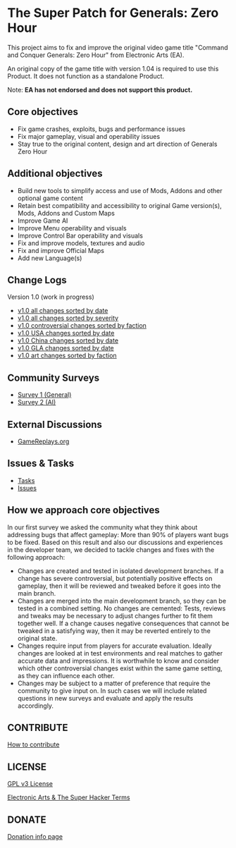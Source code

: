 # The Super Patch for Generals: Zero Hour

This project aims to fix and improve the original video game title "Command and Conquer Generals: Zero Hour" from Electronic Arts (EA).

An original copy of the game title with version 1.04 is required to use this Product. It does not function as a standalone Product.

Note: **EA has not endorsed and does not support this product.**

## Core objectives

- Fix game crashes, exploits, bugs and performance issues
- Fix major gameplay, visual and operability issues
- Stay true to the original content, design and art direction of Generals Zero Hour

## Additional objectives

- Build new tools to simplify access and use of Mods, Addons and other optional game content
- Retain best compatibility and accessibility to original Game version(s), Mods, Addons and Custom Maps
- Improve Game AI
- Improve Menu operability and visuals
- Improve Control Bar operability and visuals
- Fix and improve models, textures and audio
- Fix and improve Official Maps
- Add new Language(s)

## Change Logs

Version 1.0 (work in progress)

- [v1.0 all changes sorted by date](Patch104pZH/ReleaseFiles/English/Changes/v1.0/AllSortedByDate.md)
- [v1.0 all changes sorted by severity](Patch104pZH/ReleaseFiles/English/Changes/v1.0/AllSortedBySeverity.md)
- [v1.0 controversial changes sorted by faction](Patch104pZH/ReleaseFiles/English/Changes/v1.0/ControversialOnlySortedByFaction.md)
- [v1.0 USA changes sorted by date](Patch104pZH/ReleaseFiles/English/Changes/v1.0/UsaOnlySortedByDate.md)
- [v1.0 China changes sorted by date](Patch104pZH/ReleaseFiles/English/Changes/v1.0/ChinaOnlySortedByDate.md)
- [v1.0 GLA changes sorted by date](Patch104pZH/ReleaseFiles/English/Changes/v1.0/GlaOnlySortedByDate.md)
- [v1.0 art changes sorted by faction](Patch104pZH/ReleaseFiles/English/Changes/v1.0/ArtOnlySortedByFaction.md)

## Community Surveys

- [Survey 1 (General)](https://bit.ly/zh_survey_1ben)
- [Survey 2 (AI)](https://bit.ly/zh_survey_2en)

## External Discussions

- [GameReplays.org](https://bit.ly/zhpatch)

## Issues & Tasks

- [Tasks](Patch104pZH/Design/Tasks)
- [Issues](https://github.com/TheSuperHackers/GeneralsGamePatch/issues)

## How we approach core objectives

In our first survey we asked the community what they think about addressing bugs that affect gameplay: More than 90% of players want bugs to be fixed. Based on this result and also our discussions and experiences in the developer team, we decided to tackle changes and fixes with the following approach:

- Changes are created and tested in isolated development branches. If a change has severe controversial, but potentially positive effects on gameplay, then it will be reviewed and tweaked before it goes into the main branch.
- Changes are merged into the main development branch, so they can be tested in a combined setting. No changes are cemented: Tests, reviews and tweaks may be necessary to adjust changes further to fit them together well. If a change causes negative consequences that cannot be tweaked in a satisfying way, then it may be reverted entirely to the original state.
- Changes require input from players for accurate evaluation. Ideally changes are looked at in test environments and real matches to gather accurate data and impressions. It is worthwhile to know and consider which other controversial changes exist within the same game setting, as they can influence each other.
- Changes may be subject to a matter of preference that require the community to give input on. In such cases we will include related questions in new surveys and evaluate and apply the results accordingly.

## CONTRIBUTE

[How to contribute](CONTRIBUTE.md)

## LICENSE

[GPL v3 License](LICENSE.txt)

[Electronic Arts & The Super Hacker Terms](TERMS.txt)

## DONATE

[Donation info page](DONATE.md)
